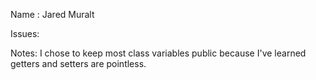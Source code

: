 
Name : Jared Muralt

Issues:

Notes:
I chose to keep most class variables public because I've learned getters and setters are pointless.


